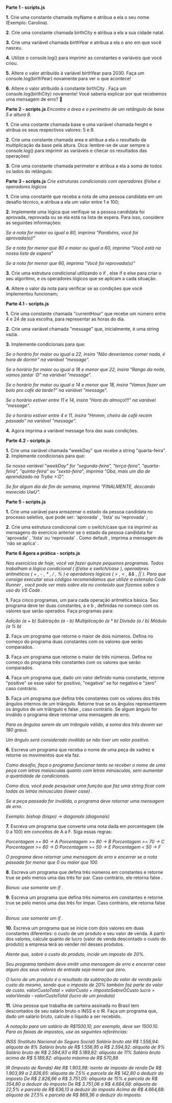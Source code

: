 **Parte 1 - scripts.js**

**1.** Crie uma constante chamada myName e atribua a ela o seu nome (Exemplo: Carolina).

**2.** Crie uma constante chamada birthCity e atribua a ela a sua cidade natal.

**3.** Crie uma variável chamada birthYear e atribua a ela o ano em que você nasceu.

**4.** Utilize o console.log() para imprimir as constantes e variáveis que você criou.

**5.** Altere o valor atribuído à variável birthYear para 2030. Faça um console.log(birthYear) novamente para ver o que acontece!

**6.** Altere o valor atribuído à constante birthCity . Faça um console.log(birthCity) novamente! Você saberia explicar por que recebemos uma mensagem de erro? 🤔


**Parte 2 - scripts.js**
_Encontre a área e o perímetro de um retângulo de base 5 e altura 8._

**1.** Crie uma costante chamada base e uma variável chamada height e atribua os seus respectivos valores: 5 e 8.

**2.** Crie uma constante chamada area e atribua a ela o resultado da multiplicação da base pela altura. Dica: lembre-se de usar sempre o console.log() para imprimir as variáveis e checar os resultados das operações!

**3.** Crie uma constante chamada perimeter e atribua a ela a soma de todos os lados do retângulo.


**Parte 3 - scripts.js**
_Crie estruturas condicionais com operadores if/else e operadores lógicos_

**1.** Crie uma constante que receba a nota de uma pessoa candidata em um desafio técnico, e atribua a ela um valor entre 1 e 100;

**2.** Implemente uma lógica que verifique se a pessoa candidata foi aprovada, reprovada ou se ela está na lista de espera. Para isso, considere as seguintes informações:

_Se a nota for maior ou igual a 80, imprima "Parabéns, você foi aprovada(o)!"_

_Se a nota for menor que 80 e maior ou igual a 60, imprima "Você está na nossa lista de espera"_

_Se a nota for menor que 60, imprima "Você foi reprovada(o)"_

**3.** Crie uma estrutura condicional utilizando o if , else if e else para criar o seu algoritmo, e os operadores lógicos que se aplicam a cada situação.

**4.** Altere o valor da nota para verificar se as condições que você implementou funcionam;


**Parte 4.1 - scripts.js**

**1.** Crie uma constante chamada "currentHour" que recebe um número entre 4 e 24 de sua escolha, para representar as horas do dia.

**2.** Crie uma variável chamada "message" que, inicialmente, é uma string vazia.

**3.** Implemente condicionais para que:

_Se o horário for maior ou igual a 22, insira "Não deveríamos comer nada, é hora de dormir" na variável "message"._

_Se o horário for maior ou igual a 18 e menor que 22, insira "Rango da noite, vamos jantar :D" na variável "message"._

_Se o horário for maior ou igual a 14 e menor que 18, insira "Vamos fazer um bolo pro café da tarde?" na variável "message"._

_Se o horário estiver entre 11 e 14, insira "Hora do almoço!!!" na variável "message"._

_Se o horário estiver entre 4 e 11, insira "Hmmm, cheiro de café recém passado" na variável "message"._

**4.** Agora imprima a variável message fora das suas condições.


**Parte 4.2 - scripts.js**

**1.** Crie uma variável chamada "weekDay" que recebe a string "quarta-feira".
**2.** Implemente condicionais para que:

_Se nossa variável "weekDay" for "segunda-feira", "terça-feira", "quarta-feira", "quinta-feira" ou "sexta-feira", imprima "Oba, mais um dia de aprendizado na Trybe >:D"._

_Se for algum dia de fim de semana, imprima "FINALMENTE, descando merecido UwU"._


**Parte 5 - scripts.js**

**1.** Crie uma variável para armazenar o estado da pessoa candidata no processo seletivo, que pode ser: 'aprovada' , 'lista' ou 'reprovada' ;

**2.** Crie uma estrutura condicional com o switch/case que irá imprimir as mensagens do exercício anterior se o estado da pessoa candidata for 'aprovada' , 'lista' ou 'reprovada' . Como default , imprima a mensagem de 'não se aplica' .


**Parte 6 Agora a prática - scripts.js**

_Nos exercícios de hoje, você vai fazer quinze pequenos programas. Todos trabalham a lógica condicional ( if/else e switch/case ), operadores aritméticos ( + , - , * , / , % ) e operadores lógicos ( > , < , && , || ). Para que consiga executar seus códigos recomendamos que utilize a extensão Code Runner , você pode ver mais sobre ela no conteúdo que fizemos sobre o uso do VS Code ._

**1.** Faça cinco programas, um para cada operação aritmética básica. Seu programa deve ter duas constantes, a e b , definidas no começo com os valores que serão operados. Faça programas para:

_Adição (a + b)_
_Subtração (a - b)_
_Multiplicação (a * b)_
_Divisão (a / b)_
_Módulo (a % b)_

**2.** Faça um programa que retorne o maior de dois números. Defina no começo do programa duas constantes com os valores que serão comparados.

**3.** Faça um programa que retorne o maior de três números. Defina no começo do programa três constantes com os valores que serão comparados.

**4.** Faça um programa que, dado um valor definido numa constante, retorne "positive" se esse valor for positivo, "negative" se for negativo e "zero" caso contrário.

**5.** Faça um programa que defina três constantes com os valores dos três ângulos internos de um triângulo. Retorne true se os ângulos representarem os ângulos de um triângulo e false , caso contrário. Se algum ângulo for inválido o programa deve retornar uma mensagem de erro.

_Para os ângulos serem de um triângulo válido, a soma dos três devem ser 180 graus._

_Um ângulo será considerado inválido se não tiver um valor positivo._

**6.** Escreva um programa que receba o nome de uma peça de xadrez e retorne os movimentos que ela faz.

_Como desafio, faça o programa funcionar tanto se receber o nome de uma peça com letras maiúsculas quanto com letras minúsculas, sem aumentar a quantidade de condicionais._

_Como dica, você pode pesquisar uma função que faz uma string ficar com todas as letras minúsculas (lower case) ._

_Se a peça passada for inválida, o programa deve retornar uma mensagem de erro._

_Exemplo: bishop (bispo) -> diagonals (diagonais)_

**7.** Escreva um programa que converte uma nota dada em porcentagem (de 0 a 100) em conceitos de A a F. Siga essas regras:

_Porcentagem >= 90 -> A_
_Porcentagem >= 80 -> B_
_Porcentagem >= 70 -> C_
_Porcentagem >= 60 -> D_
_Porcentagem >= 50 -> E_
_Porcentagem < 50 -> F_

_O programa deve retornar uma mensagem de erro e encerrar se a nota passada for menor que 0 ou maior que 100._

**8.** Escreva um programa que defina três números em constantes e retorne true se pelo menos uma das três for par. Caso contrário, ele retorna false .

_Bonus: use somente um if ._

**9.** Escreva um programa que defina três números em constantes e retorne true se pelo menos uma das três for ímpar. Caso contrário, ele retorna false .

_Bonus: use somente um if ._

**10.** Escreva um programa que se inicie com dois valores em duas constantes diferentes: o custo de um produto e seu valor de venda. A partir dos valores, calcule quanto de lucro (valor de venda descontado o custo do produto) a empresa terá ao vender mil desses produtos.

_Atente que, sobre o custo do produto, incide um imposto de 20%._

_Seu programa também deve emitir uma mensagem de erro e encerrar caso algum dos seus valores de entrada seja menor que zero._

_O lucro de um produto é o resultado da subtração do valor de venda pelo custo do mesmo, sendo que o imposto de 20% também faz parte do valor de custo._
    _valorCustoTotal = valorCusto + impostoSobreOCusto_
    _lucro = valorVenda - valorCustoTotal (lucro de um produto)_

**11.** Uma pessoa que trabalha de carteira assinada no Brasil tem descontados de seu salário bruto o INSS e o IR. Faça um programa que, dado um salário bruto, calcule o líquido a ser recebido.

_A notação para um salário de R$1500,10, por exemplo, deve ser 1500.10. Para as faixas de impostos, use as seguintes referências:_

  _INSS (Instituto Nacional do Seguro Social)_
    _Salário bruto até R$ 1.556,94: alíquota de 8%_
    _Salário bruto de R$ 1.556,95 a R$ 2.594,92: alíquota de 9%_
    _Salário bruto de R$ 2.594,93 a R$ 5.189,82: alíquota de 11%_
    _Salário bruto acima de R$ 5.189,82: alíquota máxima de R$ 570,88_

  _IR (Imposto de Renda)_
    _Até R$ 1.903,98: isento de imposto de renda_
    _De R$ 1.903,99 a 2.826,65: alíquota de 7,5% e parcela de R$ 142,80 a deduzir do imposto_
    _De R$ 2.826,66 a R$ 3.751,05: alíquota de 15% e parcela de R$ 354,80 a deduzir do imposto_
    _De R$ 3.751,06 a R$ 4.664,68: alíquota de 22,5% e parcela de R$ 636,13 a deduzir do imposto_
    _Acima de R$ 4.664,68: alíquota de 27,5% e parcela de R$ 869,36 a deduzir do imposto._